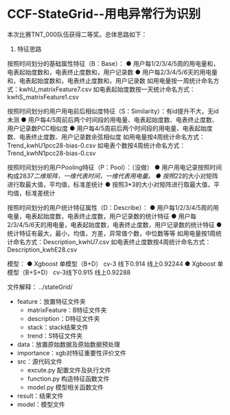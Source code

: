 # CCF-StateGrid--用电异常行为识别
本次比赛TNT_000队伍获得二等奖。总体思路如下：

1. 特征思路


按照时间划分的基础属性特征（B：Base）：
  ● 用户每1/2/3/4/5周的用电量和，电表起始度数和，电表终止度数和，用户记录数
  ● 用户每2/3/4/5/6天的用电量和，电表起始度数和，电表终止度数和，用户记录数
       如用电量按一周统计命名方式：kwhU_matrixFeature7.csv
       如电表起始度数按一天统计命名方式：kwhS_matrixFeature1.csv
 
 
 
按照时间划分的用户用电前后相似度特征（S：Similarity）：有id提升不大，无id未测
  ● 用户每4/5周前后两个时间段的用电量、电表起始度数、电表终止度数、用户记录数PCC相似度
  ● 用户每4/5周前后两个时间段的用电量、电表起始度数、电表终止度数、用户记录数余弦相似度
       如用电量按4周统计命名方式：Trend_kwhU1pcc28-bias-0.csv
       如电表个数按4周统计命名方式：Trend_kwhN1pcc28-bias-0.csv
  
  
  
按照时间划分的用户Pooling特征（P：Pool）：（没做）
  ● 用户用电记录按照时间构成28*37二维矩阵，一维代表时间，一维代表用电量。
  ● 按照2*2的大小对矩阵进行取最大值，平均值，标准差统计
  ● 按照3*3的大小对矩阵进行取最大值，平均值，标准差统计



按照时间划分的用户统计特征属性（D：Describe）：
  ● 用户每1/2/3/4/5周的用电量，电表起始度数，电表终止度数，用户记录数的统计特征
  ● 用户每2/3/4/5/6天的用电量，电表起始度数，电表终止度数，用户记录数的统计特征
  ● 统计特征有最大，最小，均值，方差，异常值个数，中位数等等
       如用电量按1周统计命名方式：Description_kwhU7.csv
       如电表终止度数按4周统计命名方式：Description_kwhE28.csv
    
    

模型：
  ● Xgboost 单模型（B+D）  cv-3 线下0.914   线上0.92244
  ● Xgboost 单模型（B+S+D） cv-3线下0.915  线上0.92288




文件解释：
../stateGrid/
  - feature：放置特征文件夹
      - matrixFeature：B特征文件夹
      - description：D特征文件夹
      - stack：stack结果文件
      - trend：S特征文件夹
  - data：放置原始数据及原始数据预处理
  - importance：xgb对特征重要性评价文件
  - src：源代码文件
     - excute.py  配置文件及执行文件
     - function.py 构造特征函数文件
     - model.py 模型相关函数文件
  - result：结果文件
  - model：模型文件 
